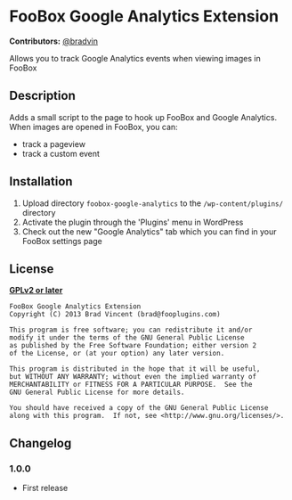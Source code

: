 # FooBox Google Analytics Extension #
**Contributors:** [@bradvin](https://github.com/bradvin)

Allows you to track Google Analytics events when viewing images in FooBox

## Description ##

Adds a small script to the page to hook up FooBox and Google Analytics. When images are opened in FooBox, you can:

*   track a pageview
*   track a custom event

## Installation ##

1. Upload directory `foobox-google-analytics` to the `/wp-content/plugins/` directory
2. Activate the plugin through the 'Plugins' menu in WordPress
3. Check out the new "Google Analytics" tab which you can find in your FooBox settings page

## License
__[GPLv2 or later](http://www.gnu.org/licenses/gpl-2.0.html)__

	FooBox Google Analytics Extension
	Copyright (C) 2013 Brad Vincent (brad@fooplugins.com)

	This program is free software; you can redistribute it and/or
	modify it under the terms of the GNU General Public License
	as published by the Free Software Foundation; either version 2
	of the License, or (at your option) any later version.

	This program is distributed in the hope that it will be useful,
	but WITHOUT ANY WARRANTY; without even the implied warranty of
	MERCHANTABILITY or FITNESS FOR A PARTICULAR PURPOSE.  See the
	GNU General Public License for more details.

	You should have received a copy of the GNU General Public License
	along with this program.  If not, see <http://www.gnu.org/licenses/>.

## Changelog ##

### 1.0.0 ###
* First release